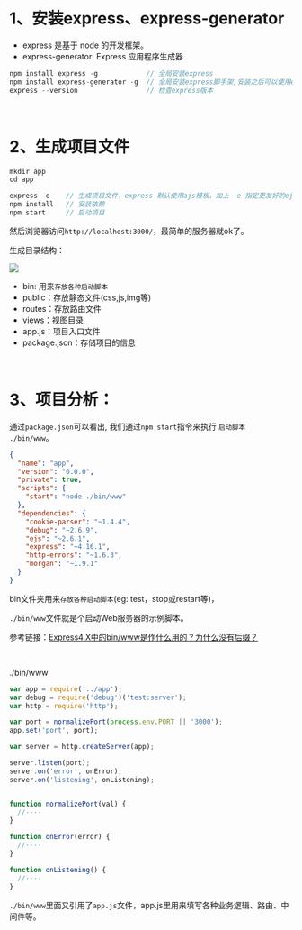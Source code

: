 # 1、安装express、express-generator

- express 是基于 node 的开发框架。
- express-generator: Express 应用程序生成器

```js
npm install express -g            // 全局安装express
npm install express-generator -g  // 全局安装express脚手架,安装之后可以使用express命令
express --version                 // 检查express版本
```

<br>

# 2、生成项目文件

```js
mkdir app
cd app

express -e    // 生成项目文件，express 默认使用ajs模板，加上 -e 指定更友好的ejs模板
npm install   // 安装依赖
npm start     // 启动项目
```
然后浏览器访问`http://localhost:3000/`，最简单的服务器就ok了。

生成目录结构：

![](https://github.com/Vuact/document/blob/main/base/node/images/75F3EF67680BB83257A9BCD014ECD035.jpg?raw=true)

- bin: 用来`存放各种启动脚本`
- public：存放静态文件(css,js,img等)
- routes：存放路由文件 
- views：视图目录
- app.js：项目入口文件
- package.json：存储项目的信息


<br>

# 3、项目分析：

通过`package.json`可以看出, 我们通过`npm start`指令来执行  `启动脚本 ./bin/www`。
```json
{
  "name": "app",
  "version": "0.0.0",
  "private": true,
  "scripts": {
    "start": "node ./bin/www"
  },
  "dependencies": {
    "cookie-parser": "~1.4.4",
    "debug": "~2.6.9",
    "ejs": "~2.6.1",
    "express": "~4.16.1",
    "http-errors": "~1.6.3",
    "morgan": "~1.9.1"
  }
}
```

bin文件夹用来`存放各种启动脚本`(eg: test，stop或restart等)，

`./bin/www`文件就是个启动Web服务器的示例脚本。

参考链接：[Express4.X中的bin/www是作什么用的？为什么没有后缀？](https://www.cnblogs.com/fhen/p/6378855.html)

<br>

./bin/www

```js
var app = require('../app');
var debug = require('debug')('test:server');
var http = require('http');

var port = normalizePort(process.env.PORT || '3000');
app.set('port', port);

var server = http.createServer(app);

server.listen(port);
server.on('error', onError);
server.on('listening', onListening);


function normalizePort(val) {
  //····
}

function onError(error) {
  //····
}

function onListening() {
  //····
}
```

`./bin/www`里面又引用了`app.js`文件，app.js里用来填写各种业务逻辑、路由、中间件等。
